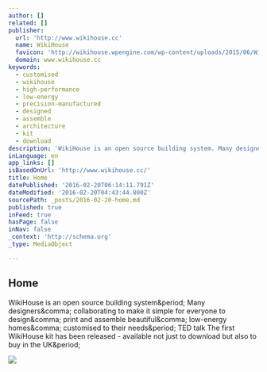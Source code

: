 ```yaml
---
author: []
related: []
publisher:
  url: 'http://www.wikihouse.cc'
  name: WikiHouse
  favicon: 'http://wikihouse.wpengine.com/wp-content/uploads/2015/06/WikiHouseLogo2015_Favicon.png'
  domain: www.wikihouse.cc
keywords:
  - customised
  - wikihouse
  - high-performance
  - low-energy
  - precision-manufactured
  - designed
  - assemble
  - architecture
  - kit
  - download
description: 'WikiHouse is an open source building system. Many designers, collaborating to make it simple for everyone to design, print and assemble beautiful, low-energy homes, customised to their needs. TED talk The first WikiHouse kit has been released - available not just to download but also to buy in the UK.'
inLanguage: en
app_links: []
isBasedOnUrl: 'http://www.wikihouse.cc/'
title: Home
datePublished: '2016-02-20T06:14:11.791Z'
dateModified: '2016-02-20T04:43:44.800Z'
sourcePath: _posts/2016-02-20-home.md
published: true
inFeed: true
hasPage: false
inNav: false
_context: 'http://schema.org'
_type: MediaObject

---
```

<article style=""><h1>Home</h1><p>WikiHouse is an open source building system&amp;period; Many designers&amp;comma; collaborating to make it simple for everyone to design&amp;comma; print and assemble beautiful&amp;comma; low-energy homes&amp;comma; customised to their needs&amp;period; TED talk The first WikiHouse kit has been released - available not just to download but also to buy in the UK&amp;period;</p><img src="http://wikihouse.wpengine.com/wp-content/uploads/2014/10/A-Barn1.jpg" /></article>